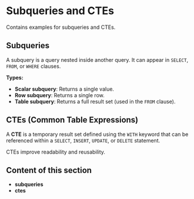 # Subqueries and CTEs

Contains examples for subqueries and CTEs.

## Subqueries

A subquery is a query nested inside another query. It can appear in `SELECT`, `FROM`, or `WHERE` clauses.

**Types:**

- **Scalar subquery**: Returns a single value.
- **Row subquery**: Returns a single row.
- **Table subquery**: Returns a full result set (used in the `FROM` clause).

## CTEs (Common Table Expressions)

A **CTE** is a temporary result set defined using the `WITH` keyword that can be referenced within a `SELECT`, `INSERT`, `UPDATE`, or `DELETE` statement.

CTEs improve readability and reusability.

## Content of this section

- **subqueries**
- **ctes**
